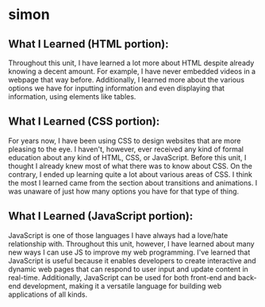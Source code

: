 # simon

## What I Learned (HTML portion):

Throughout this unit, I have learned a lot more about HTML despite already knowing a decent amount. For example, I have never embedded videos in a webpage that way before. Additionally, I learned more about the various options we have for inputting information and even displaying that information, using elements like tables.

## What I Learned (CSS portion):

For years now, I have been using CSS to design websites that are more pleasing to the eye. I haven't, however, ever received any kind of formal education about any kind of HTML, CSS, or JavaScript. Before this unit, I thought I already knew most of what there was to know about CSS. On the contrary, I ended up learning quite a lot about various areas of CSS. I think the most I learned came from the section about transitions and animations. I was unaware of just how many options you have for that type of thing.

## What I Learned (JavaScript portion):

JavaScript is one of those languages I have always had a love/hate relationship with. Throughout this unit, however, I have learned about many new ways I can use JS to improve my web programming. I've learned that JavaScript is useful because it enables developers to create interactive and dynamic web pages that can respond to user input and update content in real-time. Additionally, JavaScript can be used for both front-end and back-end development, making it a versatile language for building web applications of all kinds.
